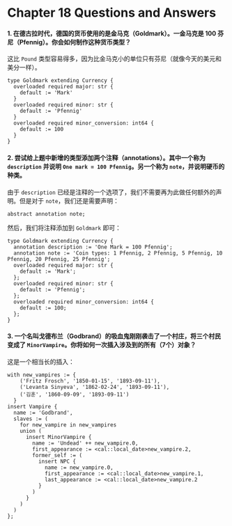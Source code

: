 # Chapter 18 Questions and Answers

#### 1. 在德古拉时代，德国的货币使用的是金马克（Goldmark）。一金马克是 100 芬尼（Pfennig）。你会如何制作这种货币类型？

这比 `Pound` 类型容易得多，因为比金马克小的单位只有芬尼（就像今天的美元和美分一样）。

```sdl
type Goldmark extending Currency {
  overloaded required major: str {
    default := 'Mark'
  }
  overloaded required minor: str {
    default := 'Pfennig'
  }
  overloaded required minor_conversion: int64 {
    default := 100
  }
}
```

#### 2. 尝试给上题中新增的类型添加两个注释（annotations）。其中一个称为 `description` 并说明 `One mark = 100 Pfennig`。另一个称为 `note`，并说明硬币的种类。

由于 `description` 已经是注释的一个选项了，我们不需要再为此做任何额外的声明。但是对于 `note`，我们还是需要声明：

`abstract annotation note;`

然后，我们将注释添加到 `Goldmark` 即可：

```sdl
type Goldmark extending Currency {
  annotation description := 'One Mark = 100 Pfennig';
  annotation note := 'Coin types: 1 Pfennig, 2 Pfennig, 5 Pfennig, 10 Pfennig, 20 Pfennig, 25 Pfennig';
  overloaded required major: str {
    default := 'Mark';
  };
  overloaded required minor: str {
    default := 'Pfennig';
  };
  overloaded required minor_conversion: int64 {
    default := 100;
  };
}
```

#### 3. 一个名叫戈德布兰（Godbrand）的吸血鬼刚刚袭击了一个村庄，将三个村民变成了 `MinorVampire`。你将如何一次插入涉及到的所有（7个）对象？

这是一个相当长的插入：

```edgeql
with new_vampires := {
    ('Fritz Frosch', '1850-01-15', '1893-09-11'),
    ('Levanta Sinyeva', '1862-02-24', '1893-09-11'),
    ('김훈', '1860-09-09', '1893-09-11')
  }
insert Vampire {
  name := 'Godbrand',
  slaves := (
    for new_vampire in new_vampires
    union (
      insert MinorVampire {
        name := 'Undead' ++ new_vampire.0,
        first_appearance := <cal::local_date>new_vampire.2,
        former_self := (
          insert NPC {
            name := new_vampire.0,
            first_appearance := <cal::local_date>new_vampire.1,
            last_appearance := <cal::local_date>new_vampire.2
          }
        )
      }
    )
  )
};
```
